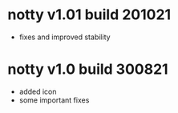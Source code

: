 # notty v1.01 build 201021
* fixes and improved stability

# notty v1.0 build 300821
* added icon
* some important fixes